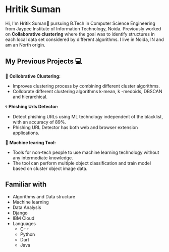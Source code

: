 # Hritik Suman 
Hi, I'm Hritik Suman👋 pursuing B.Tech in Computer Science Engineering from Jaypee Institute of Information Technology, Noida. Previously worked on <b>Collaborative clustering</b> where the goal was to identify structures in each local data set considered by different algorithms. I live in Noida, IN and am an North origin.

## My Previous Projects 💻
🌟 <b>Collobrative Clustering:</b><br>
    <ul><li>Improves clustering process by combining different cluster algorithms.</li>
      <li>Collobrate different clustering algorithms k-mean, k -medoids, DBSCAN and hierarchical.</li>
    </ul>
🌀 <b>Phishing Urls Detector:</b><br> 
    <ul><li>Detect phishing URLs using ML technology independent of the blacklist, with an accuracy of 89%.</li>
        <li>Phishing URL Detector has both web and browser extension applications.</li>
    </ul>
🍏 <b>Machine learing Tool:</b><br>
    <ul><li>Tools for non-tech people to use machine learning technology without any intermediate knowledge.</li>
        <li>The tool can perform multiple object classification and train model based on cluster object image data.</li>
    </ul>

## Familiar with
<ul><li>Algorithms and Data structure</li>
  <li>Machine learning</li>
  <li>Data Analysis</li>
  <li>Django</li>
  <li>IBM Cloud</li>
  <li>Languages<ul>
    <li>C++</li>
    <li>Python</li>
    <li>Dart</li>
    <li>Java</li>
    </ul>
  </li>
</ul>
 


<!--
**Hritiksum/Hritiksum** is a ✨ _special_ ✨ repository because its `README.md` (this file) appears on your GitHub profile.

Here are some ideas to get you started:

- 🔭 I’m currently working on ...
- 🌱 I’m currently learning ...
- 👯 I’m looking to collaborate on ...
- 🤔 I’m looking for help with ...
- 💬 Ask me about ...
- 📫 How to reach me: ...
- 😄 Pronouns: ...
- ⚡ Fun fact: ...
-->
